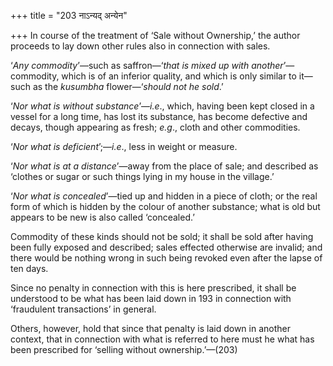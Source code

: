 +++
title = "203 नाऽन्यद् अन्येन"

+++
In course of the treatment of ‘Sale without Ownership,’ the author
proceeds to lay down other rules also in connection with sales.

‘*Any commodity*’—such as saffron—‘*that is mixed up with
another*’—commodity, which is of an inferior quality, and which is only
similar to it—such as the *kusumbha* flower—‘*should not he sold*.’

‘*Nor what is without substance*’—*i.e*., which, having been kept closed
in a vessel for a long time, has lost its substance, has become
defective and decays, though appearing as fresh; *e.g*., cloth and other
commodities.

‘*Nor what is deficient*’;—*i.e*., less in weight or measure.

‘*Nor what is at a distance*’—away from the place of sale; and described
as ‘clothes or sugar or such things lying in my house in the village.’

‘*Nor what is concealed*’—tied up and hidden in a piece of cloth; or the
real form of which is hidden by the colour of another substance; what is
old but appears to be new is also called ‘concealed.’

Commodity of these kinds should not be sold; it shall be sold after
having been fully exposed and described; sales effected otherwise are
invalid; and there would be nothing wrong in such being revoked even
after the lapse of ten days.

Since no penalty in connection with this is here prescribed, it shall be
understood to be what has been laid down in 193 in connection with
‘fraudulent transactions’ in general.

Others, however, hold that since that penalty is laid down in another
context, that in connection with what is referred to here must he what
has been prescribed for ‘selling without ownership.’—(203)


